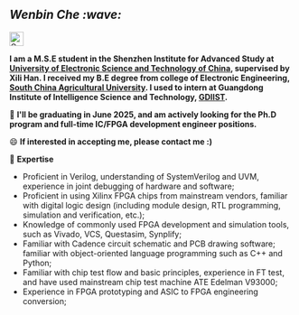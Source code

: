 <!-- Greeting -->
<h2><em> Wenbin Che :wave: </em></h2>

<p>
<a href="https://scholar.google.com/citations?user=0PbLvCEAAAAJ"><img src="https://img.shields.io/badge/Google%20Scholar-4285F4?style=flat-square&logo=google-scholar&logoColor=white" height="25px" alt="Google Scholar"></a>
</p>

**I am a M.S.E student in the Shenzhen Institute for Advanced Study at [University of Electronic Science and Technology of China](https://www.uestc.edu.cn/), supervised by Xili Han. I received my B.E degree from college of Electronic Engineering, [South China Agricultural University](https://www.scau.edu.cn/). I used to intern at Guangdong Institute of Intelligence Science and Technology, [GDIIST](https://www.gdiist.cn/).**

👯 **I'll be graduating in June 2025, and am actively looking for the Ph.D program and full-time IC/FPGA development engineer positions.**

😄 **If interested in accepting me, please contact me :)**

🔭 **Expertise**

- Proficient in Verilog, understanding of SystemVerilog and UVM, experience in joint debugging of hardware and software; 
- Proficient in using Xilinx FPGA chips from mainstream vendors, familiar with digital logic design (including module design, RTL programming, simulation and verification, etc.);
- Knowledge of commonly used FPGA development and simulation tools, such as Vivado, VCS, Questasim, Synplify;
- Familiar with Cadence circuit schematic and PCB drawing software; familiar with object-oriented language programming such as C++ and Python; 
- Familiar with chip test flow and basic principles, experience in FT test, and have used mainstream chip test machine ATE Edelman V93000;
- Experience in FPGA prototyping and ASIC to FPGA engineering conversion;

<!--
**WBChe/WBChe** is a ✨ _special_ ✨ repository because its `README.md` (this file) appears on your GitHub profile.

Here are some ideas to get you started:

- 🔭 I’m currently working on ...
- 🌱 I’m currently learning ...
- 👯 I’m looking to collaborate on ...
- 🤔 I’m looking for help with ...
- 💬 Ask me about ...
- 📫 How to reach me: ...
- 😄 Pronouns: ...
- ⚡ Fun fact: ...
-->
